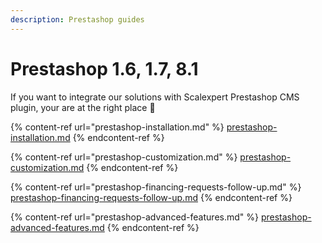```yaml
---
description: Prestashop guides
---
```


# Prestashop 1.6, 1.7, 8.1

If you want to integrate our solutions with Scalexpert Prestashop CMS plugin, your are at the right place :clap:

{% content-ref url="prestashop-installation.md" %}
[prestashop-installation.md](prestashop-installation.md)
{% endcontent-ref %}

{% content-ref url="prestashop-customization.md" %}
[prestashop-customization.md](prestashop-customization.md)
{% endcontent-ref %}

{% content-ref url="prestashop-financing-requests-follow-up.md" %}
[prestashop-financing-requests-follow-up.md](prestashop-financing-requests-follow-up.md)
{% endcontent-ref %}

{% content-ref url="prestashop-advanced-features.md" %}
[prestashop-advanced-features.md](prestashop-advanced-features.md)
{% endcontent-ref %}
